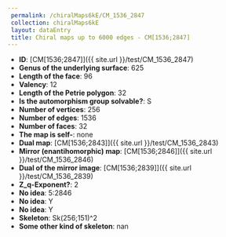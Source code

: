 ```yaml
--- 
 permalink: /chiralMaps6kE/CM_1536_2847 
 collection: chiralMaps6kE
 layout: dataEntry
 title: Chiral maps up to 6000 edges - CM[1536;2847]
---
```


- **ID**: [CM[1536;2847]]({{ site.url }}/test/CM_1536_2847)
- **Genus of the underlying surface**: 625
- **Length of the face**: 96
- **Valency**: 12
- **Length of the Petrie polygon**: 32
- **Is the automorphism group solvable?**: S
- **Number of vertices**: 256
- **Number of edges**: 1536
- **Number of faces**: 32
- **The map is self-**: none
- **Dual map**: [CM[1536;2843]]({{ site.url }}/test/CM_1536_2843)
- **Mirror (enantihomorphic) map**: [CM[1536;2846]]({{ site.url }}/test/CM_1536_2846)
- **Dual of the mirror image**: [CM[1536;2839]]({{ site.url }}/test/CM_1536_2839)
- **Z_q-Exponent?**: 2
- **No idea**:  5:2846
- **No idea**: Y
- **No idea**: Y
- **Skeleton**: Sk(256;151)^2
- **Some other kind of skeleton**: nan
